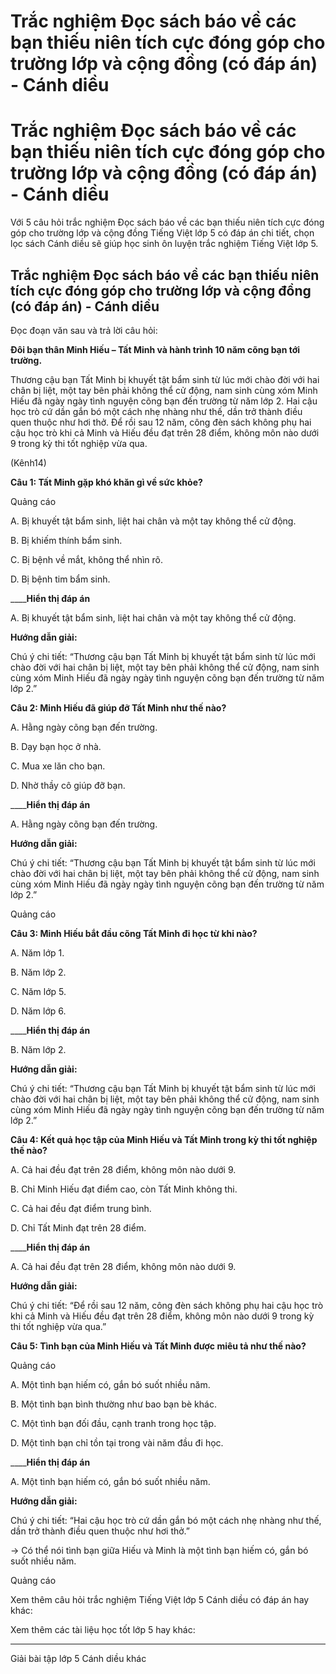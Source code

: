 # Trắc nghiệm Đọc sách báo về các bạn thiếu niên tích cực đóng góp cho trường lớp và cộng đồng (có đáp án) - Cánh diều

# Trắc nghiệm Đọc sách báo về các bạn thiếu niên tích cực đóng góp cho trường lớp và cộng đồng (có đáp án) - Cánh diều

Với 5 câu hỏi trắc nghiệm Đọc sách báo về các bạn thiếu niên tích cực đóng góp cho trường lớp và cộng đồng Tiếng Việt lớp 5 có đáp án chi tiết, chọn lọc sách Cánh diều sẽ giúp học sinh ôn luyện trắc nghiệm Tiếng Việt lớp 5.

## Trắc nghiệm Đọc sách báo về các bạn thiếu niên tích cực đóng góp cho trường lớp và cộng đồng (có đáp án) - Cánh diều

Đọc đoạn văn sau và trả lời câu hỏi: 

**Đôi bạn thân Minh Hiếu – Tất Minh và hành trình 10 năm cõng bạn tới trường.**

Thương cậu bạn Tất Minh bị khuyết tật bẩm sinh từ lúc mới chào đời với hai chân bị liệt, một tay bên phải không thể cử động, nam sinh cùng xóm Minh Hiếu đã ngày ngày tình nguyện cõng bạn đến trường từ năm lớp 2. Hai cậu học trò cứ dần gắn bó một cách nhẹ nhàng như thế, dần trở thành điều quen thuộc như hơi thở. Để rồi sau 12 năm, công đèn sách không phụ hai cậu học trò khi cả Minh và Hiếu đều đạt trên 28 điểm, không môn nào dưới 9 trong kỳ thi tốt nghiệp vừa qua.

(Kênh14)

**Câu 1: Tất Minh gặp khó khăn gì về sức khỏe?**

Quảng cáo

A. Bị khuyết tật bẩm sinh, liệt hai chân và một tay không thể cử động.

B. Bị khiếm thính bẩm sinh.

C. Bị bệnh về mắt, không thể nhìn rõ.

D. Bị bệnh tim bẩm sinh.

____**Hiển thị đáp án**

A. Bị khuyết tật bẩm sinh, liệt hai chân và một tay không thể cử động.

**Hướng dẫn giải:**

Chú ý chi tiết: “Thương cậu bạn Tất Minh bị khuyết tật bẩm sinh từ lúc mới chào đời với hai chân bị liệt, một tay bên phải không thể cử động, nam sinh cùng xóm Minh Hiếu đã ngày ngày tình nguyện cõng bạn đến trường từ năm lớp 2.”

**Câu 2: Minh Hiếu đã giúp đỡ Tất Minh như thế nào?**

A. Hằng ngày cõng bạn đến trường.

B. Dạy bạn học ở nhà.

C. Mua xe lăn cho bạn.

D. Nhờ thầy cô giúp đỡ bạn.

____**Hiển thị đáp án**

A. Hằng ngày cõng bạn đến trường.

**Hướng dẫn giải:**

Chú ý chi tiết: “Thương cậu bạn Tất Minh bị khuyết tật bẩm sinh từ lúc mới chào đời với hai chân bị liệt, một tay bên phải không thể cử động, nam sinh cùng xóm Minh Hiếu đã ngày ngày tình nguyện cõng bạn đến trường từ năm lớp 2.”

Quảng cáo

**Câu 3: Minh Hiếu bắt đầu cõng Tất Minh đi học từ khi nào?**

A. Năm lớp 1.

B. Năm lớp 2.

C. Năm lớp 5.

D. Năm lớp 6.

____**Hiển thị đáp án**

B. Năm lớp 2.

**Hướng dẫn giải:**

Chú ý chi tiết: “Thương cậu bạn Tất Minh bị khuyết tật bẩm sinh từ lúc mới chào đời với hai chân bị liệt, một tay bên phải không thể cử động, nam sinh cùng xóm Minh Hiếu đã ngày ngày tình nguyện cõng bạn đến trường từ năm lớp 2.”

**Câu 4: Kết quả học tập của Minh Hiếu và Tất Minh trong kỳ thi tốt nghiệp thế nào?**

A. Cả hai đều đạt trên 28 điểm, không môn nào dưới 9.

B. Chỉ Minh Hiếu đạt điểm cao, còn Tất Minh không thi.

C. Cả hai đều đạt điểm trung bình.

D. Chỉ Tất Minh đạt trên 28 điểm.

____**Hiển thị đáp án**

A. Cả hai đều đạt trên 28 điểm, không môn nào dưới 9.

**Hướng dẫn giải:**

Chú ý chi tiết: “Để rồi sau 12 năm, công đèn sách không phụ hai cậu học trò khi cả Minh và Hiếu đều đạt trên 28 điểm, không môn nào dưới 9 trong kỳ thi tốt nghiệp vừa qua.”

**Câu 5: Tình bạn của Minh Hiếu và Tất Minh được miêu tả như thế nào?**

Quảng cáo

A. Một tình bạn hiếm có, gắn bó suốt nhiều năm.

B. Một tình bạn bình thường như bao bạn bè khác.

C. Một tình bạn đối đầu, cạnh tranh trong học tập.

D. Một tình bạn chỉ tồn tại trong vài năm đầu đi học.

____**Hiển thị đáp án**

A. Một tình bạn hiếm có, gắn bó suốt nhiều năm.

**Hướng dẫn giải:**

Chú ý chi tiết: “Hai cậu học trò cứ dần gắn bó một cách nhẹ nhàng như thế, dần trở thành điều quen thuộc như hơi thở.”

→ Có thể nói tình bạn giữa Hiếu và Minh là một tình bạn hiếm có, gắn bó suốt nhiều năm. 

Quảng cáo

Xem thêm câu hỏi trắc nghiệm Tiếng Việt lớp 5 Cánh diều có đáp án hay khác:

Xem thêm các tài liệu học tốt lớp 5 hay khác:

* * *

Giải bài tập lớp 5 Cánh diều khác
